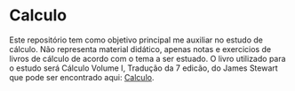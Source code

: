 # Calculo

Este repositório tem como objetivo principal me auxiliar no estudo de cálculo. Não representa material didático, apenas notas e exercicios de livros de cálculo de acordo com o tema a ser estuado. O livro utilizado para o estudo será Cálculo Volume I, Tradução da 7 edicão, do James Stewart que pode ser encontrado aqui: [Calculo](https://aedmoodle.ufpa.br/pluginfile.php/311602/mod_resource/content/1/Calculo%20-%20James%20Stewart%20-%207%20Edic%CC%A7a%CC%83o%20-%20Volume%201.pdf).

